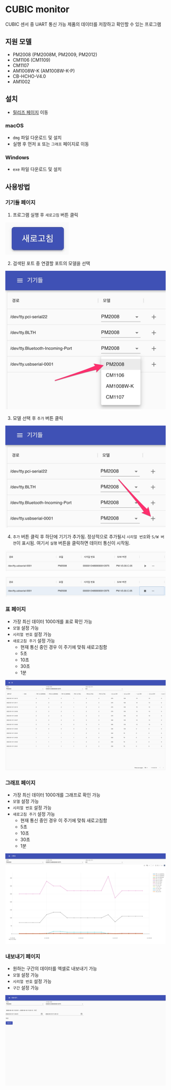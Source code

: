 # CUBIC monitor

CUBIC 센서 중 UART 통신 가능 제품의 데이터를 저장하고 확인할 수 있는 프로그램

## 지원 모델

- PM2008 (PM2008M, PM2009, PM2012)
- CM1106 (CM1109)
- CM1107
- AM1008W-K (AM1008W-K-P)
- CB-HCHO-V4.0
- AM1002

## 설치

- [릴리즈 페이지](https://github.com/neosarchizo/cubic-monitor/releases) 이동

### macOS

- `dmg` 파일 다운로드 및 설치
- 실행 후 먼저 `표` 또는 `그래프` 페이지로 이동

### Windows

- `exe` 파일 다운로드 및 설치

## 사용방법

### 기기들 페이지

1. 프로그램 실행 후 `새로고침` 버튼 클릭

![](documents/img/00.jpg)

2. 검색된 포트 중 연결할 포트의 모델을 선택

![](documents/img/01.jpg)

3. 모델 선택 후 `추가` 버튼 클릭

![](documents/img/02.jpg)

4. `추가` 버튼 클릭 후 하단에 기기가 추가됨. 정상적으로 추가될시 `시리얼 번호`와 `S/W 버젼`이 표시됨. 여기서 `실행` 버튼을 클릭하면 데이터 통신이 시작됨.

![](documents/img/03.jpg)

![](documents/img/04.jpg)

### 표 페이지

- 가장 최신 데이터 1000개를 표로 확인 가능
- `모델` 설정 가능
- `시리얼 번호` 설정 가능
- `새로고침 주기` 설정 가능
  - 현재 통신 중인 경우 이 주기에 맞춰 새로고침함
  - 5초
  - 10초
  - 30초
  - 1분

![](documents/img/05.jpg)

### 그래프 페이지

- 가장 최신 데이터 1000개를 그래프로 확인 가능
- `모델` 설정 가능
- `시리얼 번호` 설정 가능
- `새로고침 주기` 설정 가능
  - 현재 통신 중인 경우 이 주기에 맞춰 새로고침함
  - 5초
  - 10초
  - 30초
  - 1분

![](documents/img/06.jpg)

### 내보내기 페이지

- 원하는 구간의 데이터를 엑셀로 내보내기 가능
- `모델` 설정 가능
- `시리얼 번호` 설정 가능
- `구간` 설정 가능

![](documents/img/07.jpg)
